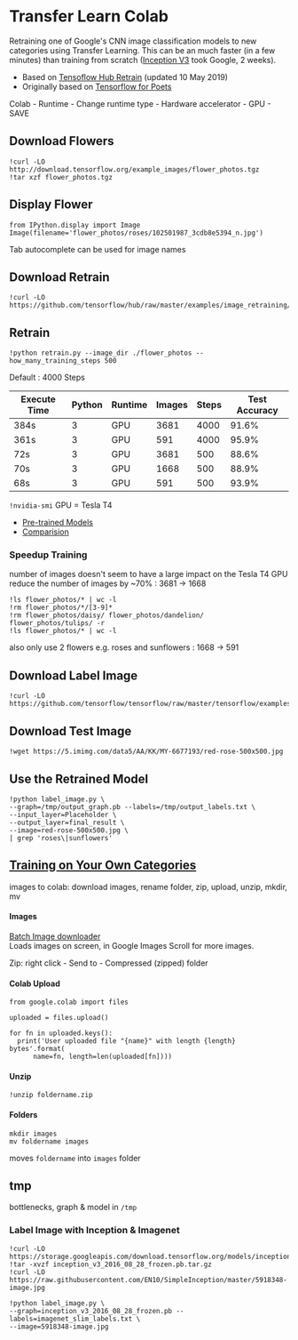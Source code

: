 # Transfer Learn Colab

Retraining one of Google's CNN image classification models to new categories using Transfer Learning.
This can be an much faster (in a few minutes) than training from scratch ([Inception V3](https://github.com/EN10/KerasInception) took Google, 2 weeks).

* Based on [Tensoflow Hub Retrain](https://github.com/tensorflow/hub/blob/master/docs/tutorials/image_retraining.md) (updated 10 May 2019)    
* Originally based on [Tensorflow for Poets](https://github.com/EN10/TensorFlowForPoets)

Colab - Runtime - Change runtime type - Hardware accelerator - GPU - SAVE

## Download Flowers
    !curl -LO http://download.tensorflow.org/example_images/flower_photos.tgz
    !tar xzf flower_photos.tgz

## Display Flower
    from IPython.display import Image
    Image(filename='flower_photos/roses/102501987_3cdb8e5394_n.jpg') 
Tab autocomplete can be used for image names

## Download Retrain
    !curl -LO https://github.com/tensorflow/hub/raw/master/examples/image_retraining/retrain.py

## Retrain
    !python retrain.py --image_dir ./flower_photos --how_many_training_steps 500

Default : 4000 Steps  

Execute Time|Python|Runtime|Images|Steps|Test Accuracy
---|---|---|---|---|---|
384s | 3 | GPU | 3681 | 4000 | 91.6%    
361s | 3 | GPU |  591 | 4000 | 95.9%   
 72s | 3 | GPU | 3681 |  500 | 88.6%   
 70s | 3 | GPU | 1668 |  500 | 88.9%  
 68s | 3 | GPU |  591 |  500 | 93.9%   

`!nvidia-smi`   GPU = Tesla T4

* [Pre-trained Models ](https://github.com/tensorflow/models/blob/master/research/slim/README.md#pre-trained-models)
* [Comparision](https://1.bp.blogspot.com/-E1qM-CKq-BA/WfuGc22fPBI/AAAAAAAACIg/frpwbO5Jh-oL0cSObyJa29fXkBsuVl7CACLcBGAs/s1600/image3.jpg)

### Speedup Training 
number of images doesn't seem to have a large impact on the Tesla T4 GPU    
reduce the number of images by ~70% : 3681 -> 1668

    !ls flower_photos/* | wc -l
    !rm flower_photos/*/[3-9]*
    !rm flower_photos/daisy/ flower_photos/dandelion/ flower_photos/tulips/ -r
    !ls flower_photos/* | wc -l
also only use 2 flowers e.g. roses and sunflowers : 1668 -> 591

## Download Label Image
    !curl -LO https://github.com/tensorflow/tensorflow/raw/master/tensorflow/examples/label_image/label_image.py

## Download Test Image
    !wget https://5.imimg.com/data5/AA/KK/MY-6677193/red-rose-500x500.jpg

## Use the Retrained Model
    !python label_image.py \
    --graph=/tmp/output_graph.pb --labels=/tmp/output_labels.txt \
    --input_layer=Placeholder \
    --output_layer=final_result \
    --image=red-rose-500x500.jpg \
    | grep 'roses\|sunflowers'

## [Training on Your Own Categories](https://github.com/EN10/TensorFlowForPoets#training-on-your-own-categories)

images to colab: download images, rename folder, zip, upload, unzip, mkdir, mv   

#### Images
[Batch Image downloader](https://chrome.google.com/webstore/detail/fatkun-batch-download-ima/nnjjahlikiabnchcpehcpkdeckfgnohf?hl=en)    
Loads images on screen, in Google Images Scroll for more images.

Zip: right click - Send to - Compressed (zipped) folder

#### Colab Upload

    from google.colab import files

    uploaded = files.upload()

    for fn in uploaded.keys():
      print('User uploaded file "{name}" with length {length} bytes'.format(
          name=fn, length=len(uploaded[fn])))

#### Unzip

    !unzip foldername.zip

#### Folders

    mkdir images
    mv foldername images

moves `foldername` into `images` folder

## tmp

bottlenecks, graph & model in `/tmp`

### Label Image with Inception & Imagenet

    !curl -LO https://storage.googleapis.com/download.tensorflow.org/models/inception_v3_2016_08_28_frozen.pb.tar.gz
    !tar -xvzf inception_v3_2016_08_28_frozen.pb.tar.gz
    !curl -LO https://raw.githubusercontent.com/EN10/SimpleInception/master/5918348-image.jpg
        
    !python label_image.py \
    --graph=inception_v3_2016_08_28_frozen.pb --labels=imagenet_slim_labels.txt \
    --image=5918348-image.jpg